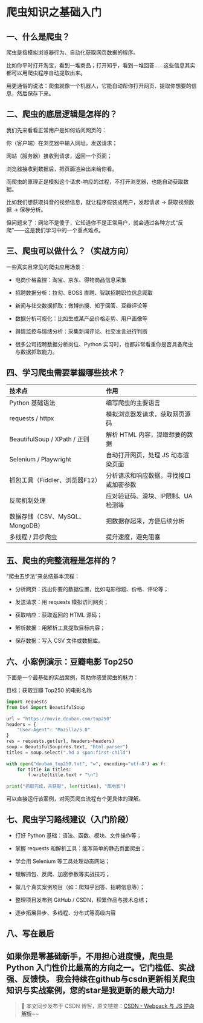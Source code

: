 
# 爬虫知识之基础入门

## 一、什么是爬虫？
爬虫是指模拟浏览器行为、自动化获取网页数据的程序。

比如你平时打开淘宝，看到一堆商品；打开知乎，看到一堆回答……这些信息其实都可以用爬虫程序自动提取出来。

用更通俗的说法：爬虫就像一个机器人，它能自动帮你打开网页、提取你想要的信息，然后保存下来。

## 二、爬虫的底层逻辑是怎样的？
我们先来看看正常用户是如何访问网页的：

你（客户端）在浏览器中输入网址，发送请求；

网站（服务器）接收到请求，返回一个页面；

浏览器接收到数据后，把页面渲染出来给你看。

而爬虫的原理正是模拟这个请求-响应的过程，不打开浏览器，也能自动获取数据。

比如我们想获取抖音的视频信息，就让程序假装成用户，发起请求 → 获取视频数据 → 保存分析。

但问题来了：网站不是傻子，它知道你不是正常用户，就会通过各种方式“反爬”——这是我们学习中的一个重点难点。

## 三、爬虫可以做什么？（实战方向）

一些真实且常见的爬虫应用场景：

* 电商价格监控：淘宝、京东、得物商品信息采集

* 招聘数据分析：拉勾、BOSS 直聘、智联招聘职位信息爬取

* 新闻与社交数据抓取：微博热搜、知乎回答、豆瓣评论等

* 数据分析可视化：比如生成某产品价格走势、用户画像等

* 舆情监控与情绪分析：采集新闻评论、社交发言进行判断

* 很多公司招聘数据分析岗位、Python 实习时，也都非常看重你是否具备爬虫与数据抓取能力。

## 四、学习爬虫需要掌握哪些技术？

| 技术点                      | 作用                                     |
| :-------------------------- | :--------------------------------------- |
| Python 基础语法             | 编写爬虫的主要语言                       |
| requests / httpx            | 模拟浏览器发请求，获取网页源码           |
| BeautifulSoup / XPath / 正则 | 解析 HTML 内容，提取想要的数据           |
| Selenium / Playwright       | 自动打开网页，处理 JS 动态渲染页面       |
| 抓包工具（Fiddler、浏览器F12） | 分析请求和响应数据，寻找接口或加密参数   |
| 反爬机制处理                | 应对验证码、滑块、IP限制、UA检测等       |
| 数据存储（CSV、MySQL、MongoDB） | 把数据存起来，方便后续分析               |
| 多线程 / 异步爬虫           | 提升速度，避免阻塞                       |
## 五、爬虫的完整流程是怎样的？
“爬虫五步法”来总结基本流程：

* 分析网页：找出你要的数据位置，比如电影标题、价格、评论等；

* 发送请求：用 requests 模拟访问网页；

* 获取响应：获取返回的 HTML 源码；

* 解析数据：用解析工具提取目标内容；

* 保存数据：写入 CSV 文件或数据库。

## 六、小案例演示：豆瓣电影 Top250
下面是一个最基础的实战案例，帮助你感受爬虫的魅力：

目标：获取豆瓣 Top250 的电影名称
```python
import requests
from bs4 import BeautifulSoup
 
url = "https://movie.douban.com/top250"
headers = {
    "User-Agent": "Mozilla/5.0"
}
res = requests.get(url, headers=headers)
soup = BeautifulSoup(res.text, "html.parser")
titles = soup.select(".hd a span:first-child")
 
with open("douban_top250.txt", "w", encoding="utf-8") as f:
    for title in titles:
        f.write(title.text + "\n")
 
print("抓取完成，共获取", len(titles), "部电影")
```
可以直接运行该案例，对网页爬虫流程有个更具体的理解。

## 七、爬虫学习路线建议（入门阶段）
* 打好 Python 基础：语法、函数、模块、文件操作等；

* 掌握 requests 和解析工具：能写简单的静态页面爬虫；

* 学会用 Selenium 等工具处理动态网站；

* 理解抓包、反爬、加密参数等实战技巧；

* 做几个真实案例项目（如：爬知乎回答、招聘信息等）；

* 整理项目发布到 GitHub / CSDN，积累作品与技术总结；

* 逐步拓展异步、多线程、分布式等高级内容

## 八、写在最后
如果你是零基础新手，不用担心进度慢，爬虫是 Python 入门性价比最高的方向之一。它门槛低、实战强、反馈快。
我会持续在github与csdn更新相关爬虫知识与实战案例，您的star是我更新的最大动力!
---
> 📎 本文同步发布于 CSDN 博客，原文链接：[CSDN - Webpack 与 JS 逆向解析](https://blog.csdn.net/2401_87328929/article/details/148033186)~~
